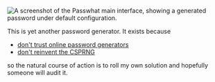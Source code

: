 ![A screenshot of the Passwhat main interface, showing a generated password under default configuration.](https://github.com/user-attachments/assets/854d3f13-146c-4b6b-8e5b-a9e9b43aff2a)

This is yet another password generator. It exists because

* [don't trust online password generators](https://security.stackexchange.com/a/17943)
* [don't reinvent the CSPRNG](https://en.wikipedia.org/wiki/Cryptographically_secure_pseudorandom_number_generator)

so the natural course of action is to roll my own solution and hopefully someone will audit it.
